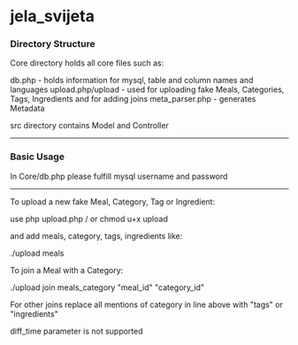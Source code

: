 # jela_svijeta



<h3>Directory Structure</h3>

Core directory holds all core files such as:

db.php - holds information for mysql, table and column names and languages
upload.php/upload - used for uploading fake Meals, Categories, Tags, Ingredients and for adding joins
meta_parser.php - generates Metadata


src directory contains Model and Controller

<hr>

<h3>Basic Usage</h3>

<p>In Core/db.php please fulfill mysql username and password</p>

<hr>

<p>To upload a new fake Meal, Category, Tag or Ingredient:</p>
<p>use php upload.php / or chmod u+x upload</p>

<p>and add meals, category, tags, ingredients like:</p>
        ./upload meals
    
<p>To join a Meal with a Category:</p>
        ./upload join meals_category "meal_id" "category_id"
    
<p>For other joins replace all mentions of category in line above with "tags" or "ingredients"</p>

<p>diff_time parameter is not supported</p>
